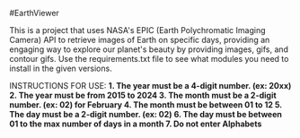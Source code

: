 #EarthViewer

This is a project that uses NASA's EPIC (Earth Polychromatic Imaging Camera) API to retrieve images of Earth on specific days, providing an engaging way to explore our planet's beauty by providing images, gifs, and contour gifs. Use the requirements.txt file to see what modules you need to install in the given versions.

INSTRUCTIONS FOR USE:
**1. The year must be a 4-digit number. (ex: 20xx)
2. The year must be from 2015 to 2024
3. The month must be a 2-digit number. (ex: 02) for February
4. The month must be between 01 to 12
5. The day must be a 2-digit number. (ex: 02)
6. The day must be between 01 to the max number of days in a month
7. Do not enter Alphabets**

